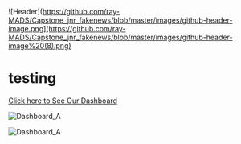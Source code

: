 ![Header](https://github.com/ray-MADS/Capstone_jnr_fakenews/blob/master/images/github-header-image.png](https://github.com/ray-MADS/Capstone_jnr_fakenews/blob/master/images/github-header-image%20(8).png)

# testing


[Click here to See Our Dashboard](https://mi-jns.herokuapp.com/)

![Dashboard_A](https://github.com/ray-MADS/Capstone_jnr_fakenews/blob/master/images/newplot4.png)

![Dashboard_A](https://github.com/ray-MADS/Capstone_jnr_fakenews/blob/master/images/newplot5.png)
